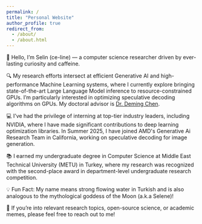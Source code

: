 ```yaml
---
permalink: /
title: "Personal Website"
author_profile: true
redirect_from: 
  - /about/
  - /about.html
---
```


👋 Hello, I’m Selin (ce-line) — a computer science researcher driven by ever-lasting curiosity and caffeine.

🔍 My research efforts intersect at efficient Generative AI and high-performance Machine Learning systems, where I currently explore bringing state-of-the-art Large Language Model inference to resource-constrained GPUs. I’m particularly interested in optimizing speculative decoding algorithms on GPUs. My doctoral advisor is [Dr. Deming Chen](https://dchen.ece.illinois.edu/). 

💻 I’ve had the privilege of interning at top-tier industry leaders, including NVIDIA, where I have made significant contributions to deep learning optimization libraries. In Summer 2025, I have joined AMD's Generative Ai Research Team in California, working on speculative decoding for image generation.

📚 I earned my undergraduate degree in Computer Science at Middle East Technical University (METU) in Turkey, where my research was recognized with the second-place award in department-level undergraduate research competition.

💡 Fun Fact: My name means strong flowing water in Turkish and is also analogous to the mythological goddess of the Moon (a.k.a Selene)!

📩 If you’re into relevant research topics, open-source science, or academic memes, please feel free to reach out to me!


